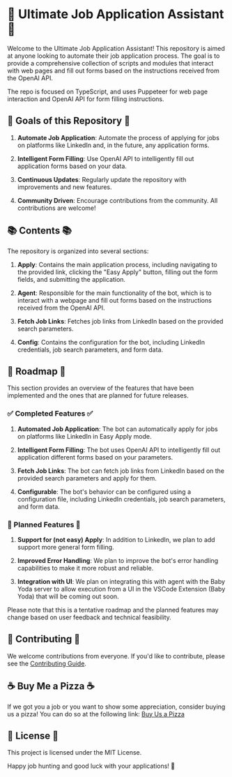 # 🚀 Ultimate Job Application Assistant 🚀

Welcome to the Ultimate Job Application Assistant! This repository is aimed at anyone looking to automate their job application process. The goal is to provide a comprehensive collection of scripts and modules that interact with web pages and fill out forms based on the instructions received from the OpenAI API.

The repo is focused on TypeScript, and uses Puppeteer for web page interaction and OpenAI API for form filling instructions.

## 🎯 Goals of this Repository 🎯

1. **Automate Job Application**: Automate the process of applying for jobs on platforms like LinkedIn and, in the future, any application forms.

2. **Intelligent Form Filling**: Use OpenAI API to intelligently fill out application forms based on your data.

3. **Continuous Updates**: Regularly update the repository with improvements and new features.

4. **Community Driven**: Encourage contributions from the community. All contributions are welcome!

## 📚 Contents 📚

The repository is organized into several sections:

1. **Apply**: Contains the main application process, including navigating to the provided link, clicking the "Easy Apply" button, filling out the form fields, and submitting the application.

2. **Agent**: Responsible for the main functionality of the bot, which is to interact with a webpage and fill out forms based on the instructions received from the OpenAI API.

3. **Fetch Job Links**: Fetches job links from LinkedIn based on the provided search parameters.

4. **Config**: Contains the configuration for the bot, including LinkedIn credentials, job search parameters, and form data.
## 🚗 Roadmap 🚗

This section provides an overview of the features that have been implemented and the ones that are planned for future releases.

### ✅ Completed Features ✅

1. **Automated Job Application**: The bot can automatically apply for jobs on platforms like LinkedIn in Easy Apply mode.

2. **Intelligent Form Filling**: The bot uses OpenAI API to intelligently fill out application different forms based on your parameters.

3. **Fetch Job Links**: The bot can fetch job links from LinkedIn based on the provided search parameters and apply for them.

4. **Configurable**: The bot's behavior can be configured using a configuration file, including LinkedIn credentials, job search parameters, and form data.

### 📝 Planned Features 📝

1. **Support for (not easy) Apply**: In addition to LinkedIn, we plan to add support more general form filling.


2. **Improved Error Handling**: We plan to improve the bot's error handling capabilities to make it more robust and reliable.

3. **Integration with UI**: We plan on integrating this with agent with the Baby Yoda server to allow execution from a UI in the VSCode Extension (Baby Yoda) that will be coming out soon.

Please note that this is a tentative roadmap and the planned features may change based on user feedback and technical feasibility.
## 🙏 Contributing 🙏

We welcome contributions from everyone. If you'd like to contribute, please see the [Contributing Guide](CONTRIBUTING.md).

## ☕ Buy Me a Pizza ☕

If we got you a job or you want to show some appreciation, consider buying us a pizza! You can do so at the following link: [Buy Us a Pizza](https://www.buymeacoffee.com/matt93)
## 📃 License 📃

This project is licensed under the MIT License.

Happy job hunting and good luck with your applications! 🎉
